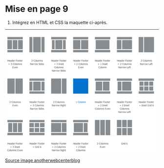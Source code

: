 # Mise en page 9

1. Intégrez en HTML et CSS la maquette ci-après.

---

![maquette13](./../0-exercices/layout/m13.png)

[Source image anotherwebcenterblog](https://anotherwebcenterblog.files.wordpress.com/2016/03/image2.png)